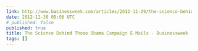```yaml
---
link: http://www.businessweek.com/articles/2012-11-29/the-science-behind-those-obama-campaign-e-mails
date: 2012-11-30 05:06 UTC
# published: false
published: true
title: The Science Behind Those Obama Campaign E-Mails - Businessweek
tags: []
---
```



